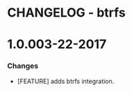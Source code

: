 # CHANGELOG - btrfs

1.0.003-22-2017
==================

### Changes

* [FEATURE] adds btrfs integration.
